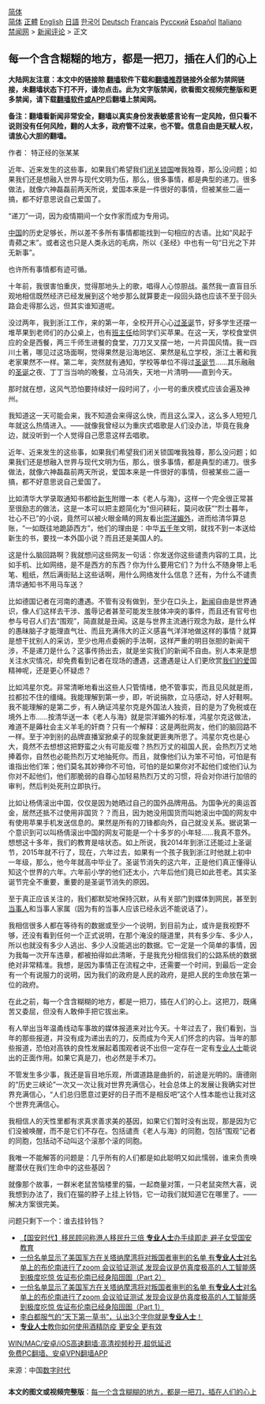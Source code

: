  <!-- 面包屑导航 --> <div class="breadcrumb"><!-- GTranslate: https://gtranslate.io/ -->  <div class="switcher notranslate">  <div class="selected">  <a href="#" onclick="return false;"> 简体</a>  </div>  <div class="option">  <a href="https://www.bannedbook.org" onclick="doGTranslate('zh-CN|zh-CN');jQuery('div.switcher div.selected a').html(jQuery(this).html());return false;" title="简体中文" class="nturl selected"> 简体</a>  <a href="https://www.bannedbook.org/zh-tw/" onclick="doGTranslate('zh-CN|zh-TW');jQuery('div.switcher div.selected a').html(jQuery(this).html());return false;" title="繁體中文" class="nturl"> 正體</a>  <a href="https://www.bannedbook.org/en/" onclick="doGTranslate('zh-CN|en');jQuery('div.switcher div.selected a').html(jQuery(this).html());return false;" title="English" class="nturl"> English</a>  <a href="https://www.bannedbook.org/ja/" onclick="doGTranslate('zh-CN|ja');jQuery('div.switcher div.selected a').html(jQuery(this).html());return false;" title="日本語" class="nturl"> 日語</a>  <a href="https://www.bannedbook.org/ko/" onclick="doGTranslate('zh-CN|ko');jQuery('div.switcher div.selected a').html(jQuery(this).html());return false;" title="한국어" class="nturl"> 한국어</a>  <a href="https://www.bannedbook.org/de/" onclick="doGTranslate('zh-CN|de');jQuery('div.switcher div.selected a').html(jQuery(this).html());return false;" title="Deutsch" class="nturl"> Deutsch</a>  <a href="https://www.bannedbook.org/fr/" onclick="doGTranslate('zh-CN|fr');jQuery('div.switcher div.selected a').html(jQuery(this).html());return false;" title="Français" class="nturl"> Français</a>  <a href="https://www.bannedbook.org/ru/" onclick="doGTranslate('zh-CN|ru');jQuery('div.switcher div.selected a').html(jQuery(this).html());return false;" title="Русский" class="nturl"> Русский</a>  <a href="https://www.bannedbook.org/es/" onclick="doGTranslate('zh-CN|es');jQuery('div.switcher div.selected a').html(jQuery(this).html());return false;" title="Español" class="nturl"> Español</a>  <a href="https://www.bannedbook.org/it/" onclick="doGTranslate('zh-CN|it');jQuery('div.switcher div.selected a').html(jQuery(this).html());return false;" title="Italiano" class="nturl"> Italiano</a>  </div>  </div>      <div class='breadcrumb-sub'><!-- Breadcrumb NavXT 6.3.0 --> <a href="https://www.bannedbook.org/" class="home">禁闻网</a> &gt; <a href="https://www.bannedbook.org/bnews/comments/" class="category">新闻评论</a> &gt; 正文</div></div><h2>每一个含含糊糊的地方，都是一把刀，插在人们的心上</h2> <p class="notice"><b>大陆网友注意：本文中的链接除 <a href="https://github.com/bannedbook/fanqiang" >翻墙</a>软件下载和<a href="https://github.com/killgcd/justmysocks/blob/master/README.md">翻墙推荐</a>链接外全部为禁网链接，未翻墙状态下打不开，请勿点击。此为文字版禁闻，欲看图文视频完整版和更多禁闻，请下载<a href="https://github.com/bannedbook/fanqiang">翻墙软件或APP</a>后翻墙上禁闻网。</p><p>备注：翻墙看新闻非常安全，翻墙以真实身份发表敏感言论有一定风险，但只看不说则没有任何风险，翻的人太多，政府管不过来，也不管。信息自由是天赋人权，请放心大胆的翻墙。</b></p>  <div class="entry"> <p>作者： 特正经的张某某</p> <p id="summary">近年、近来发生的这些事，如果我们希望我们<a href="https://www.bannedbook.org/bnews/tag/%E9%97%AD%E5%85%B3%E9%94%81%E5%9B%BD/" class="st_tag internal_tag" rel="tag" title="标签 闭关锁国 下的日志">闭关锁国</a>唯我独尊，那么没问题；如果我们还是想融入世界与现代文明为伍，那么，很多事情，都是典型的递刀。很多做法，就像六神磊磊前两天所说，爱国本来是一件很好的事情，但被某些二逼一搞，都不好意思说自己爱国了。</p> <p>“递刀”一词，因为疫情期间一个女作家而成为专用词。</p> <p><span class='wp_keywordlink_affiliate'><a href="https://www.bannedbook.org/" title="中国" target="_blank">中国</a></span>的历史足够长，所以差不多所有事情都能找到一句相应的古语。比如“风起于青𬞟之末”。或者这也只是人类永远的毛病，所以《圣经》中也有一句“日光之下并无新事”。</p> <p>也许所有事情都有迹可循。</p> <p>十年前，我很害怕重庆，觉得那地头上的歌，唱得人心惊胆战。虽然我一直盲目乐观地相信既然经济已经发展到这个地步那么就算要走一段回头路也应该不至于回头路会走得那么远，但其实谁知道呢。</p>  <p>没过两年，我到浙江工作，来的第一年，全校开开心心<a href="https://www.bannedbook.org/bnews/tag/%e8%bf%87%e5%9c%a3%e8%af%9e/" class="st_tag internal_tag" rel="tag" title="标签 过圣诞 下的日志">过圣诞</a>节，好多学生还摆一堆苹果到老师们的办公桌上，也有<a href="https://www.bannedbook.org/bnews/tag/%E7%8F%AD%E4%B8%BB%E4%BB%BB/" class="st_tag internal_tag" rel="tag" title="标签 班主任 下的日志">班主任</a>给同学们买苹果。在这一天，学校食堂供应的全是西餐，两三千师生进餐的食堂，刀刀叉叉摆一地，一片异国风情。我一四川土著，哪见过这场面啊，觉得果然是沿海地区、果然是私立学校，浙江土著和我老家果然不一样。第二年，突然就有通知，学校等单位不得过<a href="https://www.bannedbook.org/bnews/tag/%e5%9c%a3%e8%af%9e%e8%8a%82/" class="st_tag internal_tag" rel="tag" title="标签 圣诞节 下的日志">圣诞节</a>……其乐融融的<a href="https://www.bannedbook.org/bnews/tag/%E5%9C%A3%E8%AF%9E/" class="st_tag internal_tag" rel="tag" title="标签 圣诞 下的日志">圣诞</a>之夜、丁丁当当响的晚餐，立马消失，天地一片清明——直到今天。</p> <p>那时就在想，这风气恐怕要持续好一段时间了，小一号的重庆模式应该会遍及神州。</p> <p>我知道这一天可能会来，我不知道会来得这么快，而且这么深入，这么多人短短几年就这么热情进入。——就像我曾经以为重庆式唱歌是人们没办法，毕竟在我身边，就没听到一个人觉得自己愿意这样去唱歌。</p> <p>近年、近来发生的这些事，如果我们希望我们闭关锁国唯我独尊，那么没问题；如果我们还是想融入世界与现代文明为伍，那么，很多事情，都是典型的递刀。很多做法，就像六神磊磊前两天所说，爱国本来是一件很好的事情，但被某些二逼一搞，都不好意思说自己爱国了。</p> <p>比如清华大学录取通知书都给<span class='wp_keywordlink'><a href="https://www.bannedbook.org/forum2/topic1642.html" title="正见网《新生》" target="_blank">新生</a></span>附赠一本《老人与海》，这样一个完全很正常甚至很励志的做法，这是一本可以把主题简化为“但问耕耘，莫问收获”“烈士暮年，壮心不已”的小说，竟然可以被火眼金睛的网友看出<a href="https://www.bannedbook.org/bnews/tag/%E5%B4%87%E6%B4%8B%E5%AA%9A%E5%A4%96/" class="st_tag internal_tag" rel="tag" title="标签 崇洋媚外 下的日志">崇洋媚外</a>，进而给清华算总账，“一如既往地跪舔西方”，他们的理由是：中华<span class='wp_keywordlink'><a href="https://www.bannedbook.org/forum24/topic769.html" title="上下五千年历史真貌" target="_blank">五千年</a></span>文明，就找不到一本送给新生的书，要找一本外国小说？而且还是美国人的。</p> <p>这是什么脑回路啊？我就想问这些网友一句话：你发送你这些谴责内容的工具，比如手机、比如网络，是不是西方的东西？你为什么要用它们？为什么不随身带上毛笔、粗纸，然后满街贴上这些话啊，用什么网络发什么信息？还有，为什么不谴责清华通知书不用马车送？</p>  <p>比如德国记者在河南的遭遇。不管有没有做到，至少在口头上，<span class='wp_keywordlink_affiliate'><a href="https://www.bannedbook.org/" title="新闻">新闻</a></span>自由是世界通识，像人们这样去干涉、羞辱记者甚至可能发生肢体冲突的事件，而且还有官号也参与号召人们去“围观”，简直就是丑闻。这是与世界主流通行观念为敌，是什么样的愚昧脑子才能理直气壮、而且充满伟大的正义感喜气洋洋地做这样的事情？就算是想干扰别人的采访，至少也用点委婉的手法啊，这样严重的明目张胆的新闻干涉，不是递刀是什么？这事传扬出去，就是坐实我们的新闻不自由。别人本来是想关注水灾情况，却免费看到记者在现场的遭遇，这遭遇是让人们更欣赏<a href="https://www.bannedbook.org/bnews/tag/%E6%88%91%E4%BB%AC%E7%9A%84%E7%88%B1/" class="st_tag internal_tag" rel="tag" title="标签 我们的爱 下的日志">我们的爱</a>国精神呢，还是更心怀疑虑？</p> <p>比如鸿星尔克。非常清晰地看出这些人只管情绪，绝不管事实，而且见风就是雨，拉都拉不住的缰绳。我能理解到第一步，即，听说捐款，立马感动，好人好鞋啊。我不能理解的是第二步，有人确证鸿星尔克是外国法人独资，目的是为了免税或在境外上市……按清华送一本《老人与海》就是崇洋媚外的标准，鸿星尔克这做法，难道不是薅社会主义羊毛的奸商？只有一个解释：这是两批网友，他们的脑回路不一样。至于冲到别的品牌直播室掀桌子的现象就更匪夷所思了。鸿星尔克也是心大，竟然不去想想这把野蛮之火有可能反噬？热烈万丈的祖国人民，会热烈万丈地捧着你，自然也必能热烈万丈地抽死你。而且，就像他们认为笨不可怕，可怕是有谁指出他们笨；他们莫名其妙捧你不可怕，可怕的是如果你对不起他们或他们认为你对不起他们，他们那脆弱的自尊心加轻易热烈万丈的习惯，将会对你进行加倍的审判，然后判处死刑立即执行。</p> <p>比如让杨倩滚出中国，仅仅是因为她晒过自己的国外品牌用品。为国争光的奥运首金，居然还抵不过使用非国货？？而且，因为她没用国货而叫她滚出中国的网友中有使用苹果手机发送信息的。果然是所有的刀锋都向外，自己就没关系。据说第一个意识到可以叫杨倩滚出中国的网友可能是一个十多岁的小年轻……我真不意外。想想这十多年，我们的教育是啥状态。如上所说，我2014年到浙江还能过上圣诞节，2015年就不行了，现在，六年过去，如果有一个孩子我到浙江时他就上初中一年级，那么，他今年就高中毕业了。圣诞节消失的这六年，正是他们真正懂得认知这个世界的六年。六年前小学的他们还太小，六年后他们竟已如此苍老。其实圣诞节完全不重要，重要的是圣诞节消失的原因。</p> <p>至于真正应该关注的，我们都默契地保持沉默，从有关部门到媒体到网民，甚至到<a href="https://www.bannedbook.org/bnews/tag/%E5%BD%93%E4%BA%8B%E4%BA%BA/" class="st_tag internal_tag" rel="tag" title="标签 当事人 下的日志">当事人</a>和当事人家属（因为有的当事人应该已经永远不能说话了）。</p> <p>我相信很多人都在等待有的数据或至少一个说明，到目前为止，或许是我视野不够，还没有看到任何一个正式说明，在那个淹没的隧道里，共有多少车、多少人，所以也就没有多少人逃出、多少人没能逃出的数据。它一定是一个简单的事情，因为我每一次开车违章，都被拍得如此清晰，于是我充分相信我们的公路系统的数据绝对非常精准。我想，是因为事情正在流程之中，还需要一个时间，到最后一定会有一个有说服力的说明，因为我们的政府是人民的政府，是把人民的生命放在第一位的政府。</p> <p>在此之前，每一个含含糊糊的地方，都是一把刀，插在人们的心上。这把刀，既痛苦又委屈，但没有人敢伸手把它拔出来。</p>  <p>有人举出当年温甬线动车事故的媒体报道来对比今天。十年过去了，我们看到，当年的那些报道，并没有成为递出去的刀，反而成为今天人们怀念的内容。当年的那些报道，恐怕对高铁的良性发展起着围观者说不出但一定存在一定有<a href="https://www.bannedbook.org/bnews/tag/%E4%B8%93%E4%B8%9A%E4%BA%BA%E5%A3%AB/" class="st_tag internal_tag" rel="tag" title="标签 专业人士 下的日志">专业人士</a>能说出的正面作用。如果它真是刀，也必然是手术刀。</p> <p>不管发生多少事，我还是盲目地乐观，所谓道路是曲折的，前途是光明的。唐德刚的“历史三峡论”一次又一次让我对世界充满信心，社会总体上的发展让我确实对世界充满信心，“人们总归愿意过更好的日子而不是相反吧”这个人性本能也让我对这个世界充满信心。</p> <p>我相信人的天性里都有求真求善求美的基因，如果它们暂时没有出现，那是因为它们没被唤醒，而不是它们不存在。包括谴责《老人与海》的同胞，包括“围观”记者的同胞，包括动不动叫这个滚那个滚的同胞。</p> <p>我唯一不能解答的问题是：几乎所有的人们都是如此聪明又如此懦弱，谁来负责唤醒潜伏在我们生命中的这些基因？</p> <p>就像那个故事，一群米老鼠苦恼楼里的猫，一起商量对策，一只老鼠突然大喜，说我想到办法了，我们在猫的脖子上挂上铃铛，它一动我们就知道它在哪里了。——解决方案很完美。</p> <p>问题只剩下一个：谁去挂铃铛？</p>  <ul class='op-related-articles' title='相关阅读'> <li><a href='https://www.bannedbook.org/bnews/headline/20210616/1567978.html' target='_blank'>【国安时代】移民顾问称港人移民升三倍 <b>专业人士</b>办手续即走 避子女受国安教育</a></li> <li><a href='https://www.bannedbook.org/bnews/bannedvideo/20210521/1550684.html' target='_blank'>一份名单显示了美国军方在关塔纳摩湾将对叛国者审判的名单 有<b>专业人士</b>对名单上的布伦南进行了zoom 会议验证测试 发现会议是仿真度极高的人工智能感到极度吃惊  佐证布伦南已经身陷囹圄（Part 2）</a></li> <li><a href='https://www.bannedbook.org/bnews/bannedvideo/20210521/1550674.html' target='_blank'>一份名单显示了美国军方在关塔纳摩湾将对叛国者审判的名单 有<b>专业人士</b>对名单上的布伦南进行了zoom 会议验证测试 发现会议是仿真度极高的人工智能感到极度吃惊  佐证布伦南已经身陷囹圄（Part 1）</a></li> <li><a href='https://www.bannedbook.org/bnews/lifebaike/20210504/1539115.html' target='_blank'>李白都服气的“天下第一草书”，认出3个字你就是<b>专业人士</b>！</a></li> <li><a href='https://www.bannedbook.org/bnews/comments/20210126/1474953.html' target='_blank'><b>专业人士</b>教你如何使用酒精防疫 更安全 更有效</a></li> </ul> <p class="texttj"> <a href="https://github.com/bannedbook/fanqiang/wiki/V2ray%E6%9C%BA%E5%9C%BA" target="_blank">WIN/MAC/安卓/iOS高速翻墙:高清视频秒开,超低延迟</a><br/> <a href="https://github.com/bannedbook/fanqiang/wiki/%E7%A6%81%E9%97%BB%E7%BD%91%E5%AE%89%E5%8D%93%E7%BF%BB%E5%A2%99%E6%96%B0%E9%97%BBAPP" target="_blank">免费PC翻墙、安卓VPN翻墙APP</a></p><p> 来源：中国<span class='wp_keywordlink_affiliate'><a href="https://chinadigitaltimes.net/chinese/" title="中国数字时代" target="_blank">数字时代</a></span> </p><a name='sharetosocial'></a>  <div style="margin-bottom:5px;padding-bottom:5px;clear:both"> <div id="archive-pix-1" class="banner-ads"> <!-- AuctionX Display platform tag START --> <div id="26318x728x90x621x_ADSLOT2" clicktrack="%%CLICK_URL_ESC%%"></div> <!-- AuctionX Display platform tag END --> </div> <div id="archive-pix-2" class="banner-ads"> <!-- AuctionX Display platform tag START --> <div id="26315x300x250x621x_ADSLOT2" clicktrack="%%CLICK_URL_ESC%%"></div> <!-- AuctionX Display platform tag END --> </div> </div>  <div id="archive-pix-1" class="banner-ads"> <!-- AuctionX Display platform tag START --> <div id="26318x728x90x621x_ADSLOT3" clicktrack="%%CLICK_URL_ESC%%"></div> <!-- AuctionX Display platform tag END --> </div> <div><b>本文的图文或视频完整版</b>：<a href='https://www.bannedbook.org/bnews/comments/20210730/1596839.html'>每一个含含糊糊的地方，都是一把刀，插在人们的心上</a></div>  </div><!--END ENTRY--> 